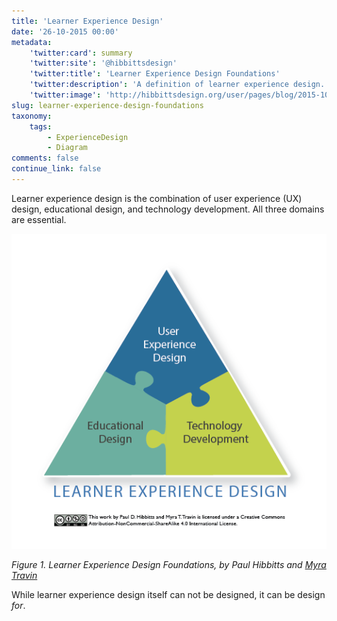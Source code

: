 ```yaml
---
title: 'Learner Experience Design'
date: '26-10-2015 00:00'
metadata:
    'twitter:card': summary
    'twitter:site': '@hibbittsdesign'
    'twitter:title': 'Learner Experience Design Foundations'
    'twitter:description': 'A definition of learner experience design.'
    'twitter:image': 'http://hibbittsdesign.org/user/pages/blog/2015-10-26-learner-experience-design-foundations/learner-experience-design-foundations.png'
slug: learner-experience-design-foundations
taxonomy:
    tags:
        - ExperienceDesign
        - Diagram
comments: false
continue_link: false
---
```


Learner experience design is the combination of user experience (UX) design, educational design, and technology development. All three domains are essential.

![Learner Experience Design Foundations](../2015-10-26-learner-experience-design-foundations/learner-experience-design-foundations.png)

*Figure 1. Learner Experience Design Foundations, by Paul Hibbitts and [Myra Travin](https://twitter.com/m_travin)*

While learner experience design itself can not be designed, it can be design _for_.
